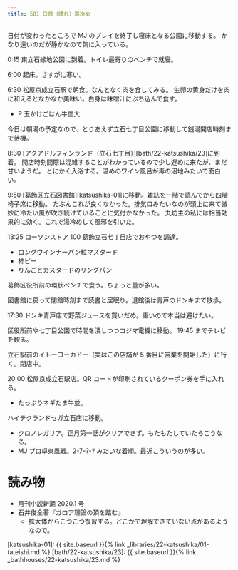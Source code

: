 ```yaml
---
title: 581 日目（晴れ）湯冷め
---
```


日付が変わったところで MJ のプレイを終了し寝床となる公園に移動する。
かなり遠いのだが静かなので気に入っている。

0:15 東立石緑地公園に到着。トイレ最寄りのベンチで就寝。

6:00 起床。さすがに寒い。

6:30 松屋京成立石駅で朝食。なんとなく肉を食してみる。
生卵の黄身だけを肉に和えるとなかなか美味い。白身は味噌汁にぶち込んで食す。
* P 玉かけごはん牛皿大

今日は朝湯の予定なので、とりあえず立石七丁目公園に移動して銭湯開店時刻まで待機。

8:30 [アクアドルフィンランド（立石七丁目）][bath/22-katsushika/23]に到着。
開店時刻間際は混雑することがわかっているので少し遅めに来たが、まだ甘いようだ。
とにかく入浴する。温めのワイン風呂が毒の沼地みたいで面白い。

9:50 [葛飾区立石図書館][katsushika-01]に移動。雑誌を一階で読んでから四階椅子席に移動。
たぶんこれが良くなかった。排気口みたいなのが頭上に来て微妙に冷たい風が吹き続けていることに気付かなかった。
丸坊主の私には相当効果的に効く。これで湯冷めして風邪を引いた。

13:25 ローソンストア 100 葛飾立石七丁目店でおやつを調達。
* ロングウインナーパン粒マスタード
* 柿ピー
* りんごとカスタードのリングパン

葛飾区役所前の環状ベンチで食う。ちょっと量が多い。

図書館に戻って閉館時刻まで読書と居眠り。退館後は青戸のドンキまで散歩。

17:30 ドンキ青戸店で野菜ジュースを買いだめ。重いので本当は避けたい。

区役所前や七丁目公園で時間を潰しつつコジマ電機に移動。
19:45 までテレビを観る。

立石駅前のイトーヨーカドー（実はこの店舗が 5 番目に営業を開始した）に行く。閉店中。

20:00 松屋京成立石駅店。QR コードが印刷されているクーポン券を手に入れる。
* たっぷりネギたま牛並。

ハイテクランドセガ立石店に移動。
* クロノレガリア。正月第一話がクリアできず。もたもたしていたらこうなる。
* MJ プロ卓東風戦。2-7-?-? みたいな着順。最近こういうのが多い。

# 読み物

* 月刊小説新潮 2020.1 号
* 石井俊全著『ガロア理論の頂を踏む』
  * 拡大体からこつこつ復習する。どこかで理解できていない点があるようなので。

[katsushika-01]: {{ site.baseurl }}{% link _libraries/22-katsushika/01-tateishi.md %}
[bath/22-katsushika/23]: {{ site.baseurl }}{% link _bathhouses/22-katsushika/23.md %}
